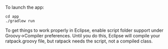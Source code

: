 To launch the app:
```language-bash
cd app
./gradlew run
```

To get things to work properly in Eclipse, enable script folder support under Groovy->Compiler preferences. Until you do this, Eclipse will compile your ratpack.groovy file, but ratpack needs the script, not a compiled class.
